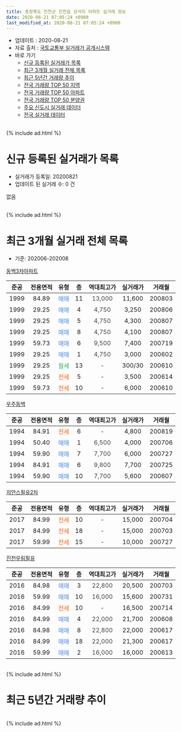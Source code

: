 ```yaml
---
title: 충청북도 진천군 진천읍 성석리 아파트 실거래 정보
date: 2020-08-21 07:05:24 +0900
last_modified_at: 2020-08-21 07:05:24 +0900
---
```


* 업데이트 : 2020-08-21
* 자료 출처 : [국토교통부 실거래가 공개시스템](http://rt.molit.go.kr)
* 바로 가기
    * [신규 등록된 실거래가 목록](#신규-등록된-실거래가-목록)
    * [최근 3개월 실거래 전체 목록](#최근-3개월-실거래-전체-목록)
    * [최근 5년간 거래량 추이](#최근-5년간-거래량-추이)
    * [전국 거래량 TOP 50 지역](https://inasie.github.io/apt-trade-info/최근-3개월-전국에서-가장-거래가-많이-발생한-지역)
    * [전국 거래량 TOP 50 아파트](https://inasie.github.io/apt-trade-info/최근-3개월-전국에서-가장-거래가-많이-발생한-아파트)
    * [전국 거래량 TOP 50 분양권](https://inasie.github.io/apt-trade-info/최근-3개월-전국에서-가장-거래가-많이-발생한-분양권)
    * [주요 신도시 실거래 데이터](https://inasie.github.io/apt-trade-info/주요-신도시)
    * [전국 실거래 데이터](https://inasie.github.io/apt-trade-info/전국)
<br>
{% include ad.html %}
<br>

# 신규 등록된 실거래가 목록
* 실거래가 등록일: 20200821
* 업데이트 된 실거래 수: 0 건

없음

<br>
{% include ad.html %}
<br>

# 최근 3개월 실거래 전체 목록
* 기준: 202006-202008


[동백3차아파트](https://search.naver.com/search.naver?query=%EC%B6%A9%EC%B2%AD%EB%B6%81%EB%8F%84+%EC%A7%84%EC%B2%9C%EA%B5%B0+%EC%A7%84%EC%B2%9C%EC%9D%8D+%EC%84%B1%EC%84%9D%EB%A6%AC+%EB%8F%99%EB%B0%B13%EC%B0%A8%EC%95%84%ED%8C%8C%ED%8A%B8)

|준공|전용면적|유형|층|역대최고가|실거래가|거래월|
|:---:|:---:|:---:|:---:|:---:|:---:|:---:|
|1999|84.89|<span style="color:#4285f3">매매</span>|11|<span style="color:#444444">13,000</span>|11,600|200803|
|1999|29.25|<span style="color:#4285f3">매매</span>|4|<span style="color:#444444">4,750</span>|3,250|200806|
|1999|29.25|<span style="color:#4285f3">매매</span>|5|<span style="color:#444444">4,750</span>|4,300|200807|
|1999|29.25|<span style="color:#4285f3">매매</span>|8|<span style="color:#444444">4,750</span>|4,100|200807|
|1999|59.73|<span style="color:#4285f3">매매</span>|6|<span style="color:#444444">9,500</span>|7,400|200719|
|1999|29.25|<span style="color:#4285f3">매매</span>|1|<span style="color:#444444">4,750</span>|3,000|200602|
|1999|29.25|<span style="color:#34a853">월세</span>|13|<span style="color:#444444">-</span>|300/30|200610|
|1999|29.25|<span style="color:#ff5a00">전세</span>|5|<span style="color:#444444">-</span>|3,500|200614|
|1999|59.73|<span style="color:#ff5a00">전세</span>|10|<span style="color:#444444">-</span>|6,000|200610|

[우주동백](https://search.naver.com/search.naver?query=%EC%B6%A9%EC%B2%AD%EB%B6%81%EB%8F%84+%EC%A7%84%EC%B2%9C%EA%B5%B0+%EC%A7%84%EC%B2%9C%EC%9D%8D+%EC%84%B1%EC%84%9D%EB%A6%AC+%EC%9A%B0%EC%A3%BC%EB%8F%99%EB%B0%B1)

|준공|전용면적|유형|층|역대최고가|실거래가|거래월|
|:---:|:---:|:---:|:---:|:---:|:---:|:---:|
|1994|84.91|<span style="color:#ff5a00">전세</span>|6|<span style="color:#444444">-</span>|4,800|200819|
|1994|50.40|<span style="color:#4285f3">매매</span>|1|<span style="color:#444444">6,500</span>|4,000|200706|
|1994|59.90|<span style="color:#4285f3">매매</span>|7|<span style="color:#444444">7,700</span>|6,000|200727|
|1994|84.91|<span style="color:#4285f3">매매</span>|6|<span style="color:#444444">9,800</span>|7,700|200725|
|1994|59.90|<span style="color:#4285f3">매매</span>|10|<span style="color:#444444">7,700</span>|5,600|200607|

[지안스필유2차](https://search.naver.com/search.naver?query=%EC%B6%A9%EC%B2%AD%EB%B6%81%EB%8F%84+%EC%A7%84%EC%B2%9C%EA%B5%B0+%EC%A7%84%EC%B2%9C%EC%9D%8D+%EC%84%B1%EC%84%9D%EB%A6%AC+%EC%A7%80%EC%95%88%EC%8A%A4%ED%95%84%EC%9C%A02%EC%B0%A8)

|준공|전용면적|유형|층|역대최고가|실거래가|거래월|
|:---:|:---:|:---:|:---:|:---:|:---:|:---:|
|2017|84.99|<span style="color:#ff5a00">전세</span>|10|<span style="color:#444444">-</span>|15,000|200704|
|2017|84.99|<span style="color:#ff5a00">전세</span>|18|<span style="color:#444444">-</span>|15,000|200703|
|2017|59.99|<span style="color:#ff5a00">전세</span>|15|<span style="color:#444444">-</span>|10,000|200727|

[진천우림필유](https://search.naver.com/search.naver?query=%EC%B6%A9%EC%B2%AD%EB%B6%81%EB%8F%84+%EC%A7%84%EC%B2%9C%EA%B5%B0+%EC%A7%84%EC%B2%9C%EC%9D%8D+%EC%84%B1%EC%84%9D%EB%A6%AC+%EC%A7%84%EC%B2%9C%EC%9A%B0%EB%A6%BC%ED%95%84%EC%9C%A0)

|준공|전용면적|유형|층|역대최고가|실거래가|거래월|
|:---:|:---:|:---:|:---:|:---:|:---:|:---:|
|2016|84.98|<span style="color:#4285f3">매매</span>|3|<span style="color:#444444">22,800</span>|20,500|200703|
|2016|59.99|<span style="color:#4285f3">매매</span>|10|<span style="color:#444444">16,000</span>|15,600|200731|
|2016|84.99|<span style="color:#ff5a00">전세</span>|10|<span style="color:#444444">-</span>|16,500|200714|
|2016|84.99|<span style="color:#4285f3">매매</span>|4|<span style="color:#444444">22,000</span>|21,700|200608|
|2016|84.98|<span style="color:#4285f3">매매</span>|8|<span style="color:#444444">22,800</span>|22,000|200617|
|2016|84.99|<span style="color:#4285f3">매매</span>|18|<span style="color:#444444">22,000</span>|21,300|200617|
|2016|59.99|<span style="color:#4285f3">매매</span>|2|<span style="color:#444444">16,000</span>|16,000|200613|


<br>
{% include ad.html %}
<br>

# 최근 5년간 거래량 추이


<div style="width:100%;">
    <canvas id="deal_progress" height="200"></canvas>
</div>

<script>
new Chart(document.getElementById("deal_progress"), {
    type: 'line',
    data: {
        labels: ['201508','201509','201510','201511','201512','201601','201602','201603','201604','201605','201606','201607','201608','201609','201610','201611','201612','201701','201702','201703','201704','201705','201706','201707','201708','201709','201710','201711','201712','201801','201802','201803','201804','201805','201806','201807','201808','201809','201810','201811','201812','201901','201902','201903','201904','201905','201906','201907','201908','201909','201910','201911','201912','202001','202002','202003','202004','202005','202006','202007','202008'],
        datasets: [{
            label: '매매',
            pointRadius: 1,
            data: [0, 8, 6, 4, 7, 3, 2, 10, 5, 3, 4, 7, 10, 8, 9, 2, 6, 3, 5, 3, 4, 6, 7, 5, 2, 2, 6, 4, 5, 8, 4, 4, 6, 6, 1, 8, 0, 5, 4, 4, 1, 5, 7, 8, 6, 5, 5, 4, 1, 7, 9, 6, 6, 0, 8, 7, 3, 3, 6, 6, 4],
            borderColor: "rgba(255, 201, 14, 1)",
            backgroundColor: "rgba(255, 201, 14, 0.5)",
            fill: false,
            lineTension: 0
        },{
            label: '전월세',
            pointRadius: 1,
            data: [2, 1, 1, 2, 0, 2, 0, 1, 1, 6, 5, 7, 5, 4, 3, 1, 2, 4, 1, 3, 5, 4, 5, 1, 0, 0, 6, 2, 6, 6, 5, 1, 3, 2, 5, 3, 1, 1, 3, 1, 5, 4, 1, 3, 5, 3, 4, 1, 0, 1, 3, 1, 2, 4, 6, 1, 2, 3, 3, 4, 1],
            borderColor: "rgba(0, 141, 185, 1)",
            backgroundColor: "rgba(0, 141, 185, 0.5)",
            fill: false,
            lineTension: 0
        }
        ]
    },
    options: {
        responsive: true,
        title: {
            display: false
        },
        tooltips: {
            mode: 'index',
            intersect: false
        },
        hover: {
            mode: 'nearest',
            intersect: true
        },
        scales: {
            xAxes: [{
                display: true,
                scaleLabel: {
                    display: true,
                    labelString: '년/월'
                }
            }],
            yAxes: [{
                display: true,
                ticks: {
                    suggestedMin: 0,
                },
                scaleLabel: {
                    display: true,
                    labelString: '실거래 수'
                }
            }]
        }
    }
});

</script>


<br>
{% include ad.html %}
<br>

